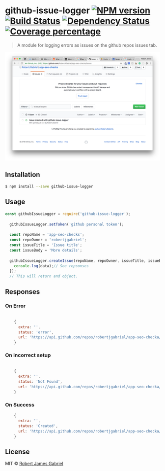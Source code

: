 # github-issue-logger [![NPM version][npm-image]][npm-url] [![Build Status][travis-image]][travis-url] [![Dependency Status][daviddm-image]][daviddm-url] [![Coverage percentage][coveralls-image]][coveralls-url]
> A module for logging errors as issues on the github repos issues tab.

<img src="./screenshot.png" width="752">



## Installation

```sh
$ npm install --save github-issue-logger
```

## Usage

```js
const githubIssueLogger = require('github-issue-logger');

  githubIssueLogger.setToken('github personal token');

  const repoName = 'app-seo-checks';
  const repoOwner = 'robertjgabriel';
  const issueTitle = 'Issue title';
  const issueBody = 'More details';

  githubIssueLogger.createIssue(repoName, repoOwner, issueTitle, issueBody).then(data =>{
    console.log(data);// See repsonses
  }); 
  // This will return and object.
```

## Responses

### On Error

```js

    { 
      extra: '',
      status: 'error',
      url: 'https://api.github.com/repos/robertjgabriel/app-seo-checka/issues'
    }
```

### On incorrect setup

```js

    { 
      extra: '',
      status: 'Not Found',
      url: 'https://api.github.com/repos/robertjgabriel/app-seo-checka/issues'
    }
```

### On Success

```js
    { 
      extra: '',
      status: 'Created',
      url: 'https://api.github.com/repos/robertjgabriel/app-seo-checka/issues'
    }
```

## License

MIT © [Robert James Gabriel](https://www.robertgabriel.ninja)


[npm-image]: https://badge.fury.io/js/github-issue-logger.svg
[npm-url]: https://npmjs.org/package/github-issue-logger
[travis-image]: https://travis-ci.org/RobertJGabriel/github-issue-logger.svg?branch=master
[travis-url]: https://travis-ci.org/RobertJGabriel/github-issue-logger
[daviddm-image]: https://david-dm.org/RobertJGabriel/github-issue-logger.svg?theme=shields.io
[daviddm-url]: https://david-dm.org/RobertJGabriel/github-issue-logger
[coveralls-image]: https://coveralls.io/repos/RobertJGabriel/github-issue-logger/badge.svg
[coveralls-url]: https://coveralls.io/r/RobertJGabriel/github-issue-logger
